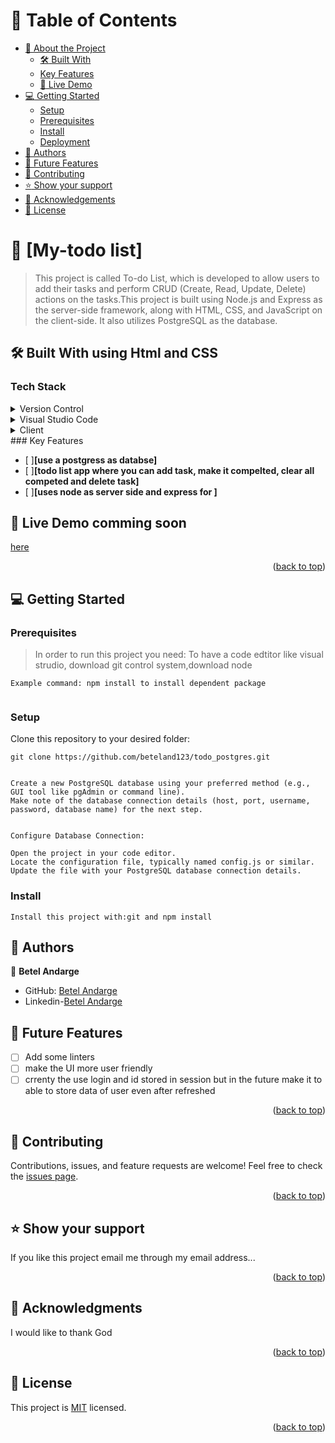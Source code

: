 # :green_book: Table of Contents
- [:book: About the Project](#about-project)
  - [:hammer_and_wrench: Built With](#built-with)
   - [Key Features](#key-features)
  - [:rocket: Live Demo](#live-demo)
- [:computer: Getting Started](#getting-started)
  - [Setup](#setup)
  - [Prerequisites](#prerequisites)
  - [Install](#install)
  - [Deployment](#triangular_flag_on_post-deployment)
- [:busts_in_silhouette: Authors](#authors)
- [:telescope: Future Features](#future-features)
- [:handshake: Contributing](#contributing)
- [:star:️ Show your support](#support)
- [:pray: Acknowledgements](#acknowledgements)
- [:memo: License](#license)
# :book: [My-todo list] <a name="about-project"></a>
> This project is called To-do List, which is developed to allow users to add their tasks and perform CRUD (Create, Read, Update, Delete) actions on the tasks.This project is built using Node.js and Express as the server-side framework, along with HTML, CSS, and JavaScript on the client-side. It also utilizes PostgreSQL as the database.
## :hammer_and_wrench: Built With <a name="built-with"> using Html and CSS</a>
### Tech Stack <a name="tech-stack"></a>
<details>
  <summary>Version Control</summary>
  <ul>
    <li><a href="https://github.com/">Git Hub</a></li>
  </ul>
</details>
<details>
  <summary>Visual Studio Code</summary>
  <ul>
    <li><a href="https://code.visualstudio.com">Visual Studio Code</a></li>
  </ul>
</details>
<details>
  <summary>Client</summary>
  <ul>
    <li><a href="https://developer.mozilla.org/en-US/docs/Web/HTML">HTML5</a></li>
    <li><a href="https://developer.mozilla.org/en-US/docs/Web/CSS">CSS</a></li>
    <li><a href="https://developer.mozilla.org/en-US/docs/Web/JavaScript">JavaScript</a></li>
    <li><a href=" https://nodejs.org/">Node.js</a></li>
    <li><a href="  https://expressjs.com/">Express.js</a></li>
    <li><a href=" https://ejs.co/">EJS (Embedded JavaScript)</a></li>
    <li><a href=" https://www.postgresql.org/">PostgreSQL</a></li>
  </ul>
</details>
### Key Features <a name="key-features"></a>
 
- [ ]**[use a postgress as databse]**
- [ ]**[todo list app where you can add task, make it compelted, clear all competed and delete task]**
- [ ]**[uses node as server side and express for ]**
## :rocket: Live Demo <a name="live-demo"> comming soon</a>

[here](https://beteland123.github.io/Todo-list/)
<p align="right">(<a href="#readme-top">back to top</a>)</p>

## :computer: Getting Started <a name="getting-started"></a>

### Prerequisites
> In order to run this project you need: To have a code edtitor like visual strudio, download git control system,download node  
```pre
Example command: npm install to install dependent package
               
 ```
### Setup
Clone this repository to your desired folder:
```setup
git clone https://github.com/beteland123/todo_postgres.git
  ```
  ```Database Setup:

Create a new PostgreSQL database using your preferred method (e.g., GUI tool like pgAdmin or command line).
Make note of the database connection details (host, port, username, password, database name) for the next step.


Configure Database Connection:

Open the project in your code editor.
Locate the configuration file, typically named config.js or similar.
Update the file with your PostgreSQL database connection details.
```
 ### Install
```install
Install this project with:git and npm install
  ```


<!-- AUTHORS -->

## :busts_in_silhouette: Authors <a name="authors"></a>

:bust_in_silhouette: **Betel Andarge**

- GitHub: [Betel Andarge](https://github.com/beteland123)
- Linkedin-[Betel Andarge](https://www.linkedin.com/in/betel-andarge)
## :telescope: Future Features <a name="future-features"></a>


- [ ] Add some linters 
-[ ] make the UI more user friendly
- [ ] crrenty the use login and id stored in session but in the future make it to able to store data of user even after refreshed

<p align="right">(<a href="#readme-top">back to top</a>)</p>
<!-- CONTRIBUTING -->

## :handshake: Contributing <a name="contributing"></a>

Contributions, issues, and feature requests are welcome!
Feel free to check the [issues page](../../issues/).

<p align="right">(<a href="#readme-top">back to top</a>)</p>
<!-- SUPPORT -->

## :star:️ Show your support <a name="support"></a>

If you like this project email me through my email address...
<p align="right">(<a href="#readme-top">back to top</a>)</p>
<!-- ACKNOWLEDGEMENTS -->

## :pray: Acknowledgments <a name="acknowledgements"></a>

I would like to thank God
<p align="right">(<a href="#readme-top">back to top</a>)</p>
<!-- LICENSE -->

## :memo: License <a name="license"></a>

This project is [MIT](https://github.com/beteland123/todo_postgres/blob/development/LICENSE) licensed.
<p align="right">(<a href="#readme-top">back to top</a>)</p>
